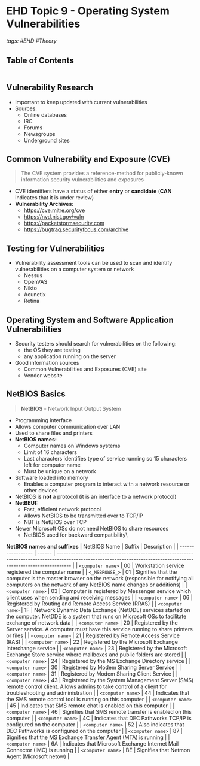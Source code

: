 # EHD Topic 9 - Operating System Vulnerabilities

###### tags: #EHD #Theory 

## Table of Contents
```toc
```

## Vulnerability Research
- Important to keep updated with current vulnerabilities
- Sources:
	- Online databases
	- IRC
	- Forums
	- Newsgroups
	- Underground sites

## Common Vulnerability and Exposure (CVE)
> The CVE system provides a reference-method for publicly-known information security vulnerabilities and exposures

- CVE identifiers have a status of either **entry** or **candidate** (**CAN** indicates that it is under review)
- **Vulnerability Archives:**
	- https://cve.mitre.org/cve
	- https://nvd.nist.gov/vuln
	- https://packetstormsecurity.com
	- https://bugtraq.securityfocus.com/archive

## Testing for Vulnerabilities
- Vulnerability assessment tools can be used to scan and identify vulnerabilities on a computer system or network
	- Nessus
	- OpenVAS
	- Nikto
	- Acunetix
	- Retina

## Operating System and Software Application Vulnerabilities
- Security testers should search for vulnerabilities on the following:
	- the OS they are testing
	- any application running on the server
- Good information sources
	- Common Vulnerabilities and Exposures (CVE) site
	- Vendor website

## NetBIOS Basics
> **NetBIOS** - Network Input Output System
- Programming interface
- Allows computer communication over LAN
- Used to share files and printers
- **NetBIOS names:**
	- Computer names on Windows systems
	- Limit of 16 characters
	- Last characters identifies type of service running so 15 characters left for computer name
	- Must be unique on a network
- Software loaded into memory
	- Enables a computer program to interact with a network resource or other devices
- NetBIOS is **not** a protocol (it is an interface to a network protocol)
- **NetBEUI:**
	- Fast, efficient network protocol
	- Allows NetBIOS to be transmitted over to TCP/IP
	- NBT is NetBIOS over TCP
- Newer Microsoft OSs do not need NetBIOS to share resources
	- NetBIOS used for backward compatibility\

**NetBIOS names and suffixes**
| NetBIOS Name      | Suffix | Description                                                                                                                                                        |
| ----------------- | ------ | ------------------------------------------------------------------------------------------------------------------------------------------------------------------ |
| `<computer name>` | 00     | Workstation service registered the computer name                                                                                                                   |
| `<_MSBROWSE_>`    | 01     | Signifies that the computer is the master browser on the network (responsible for notifying all computers on the network of any NetBIOS name changes or additions) |
| `<computer name>` | 03     | Computer is registered by Messenger service which client uses when sending and receiving messages                                                                  |
| `<computer name>` | 06     | Registered by Routing and Remote Access Service (RRAS)                                                                                                             |
| `<computer name>` | 1F     | Network Dynamic Data Exchange (NetDDE) services started on the computer. NetDDE is a system that runs on Microsoft OSs to facilitate exchange of network data      |
| `<computer name>` | 20     | Registered by the Server service. A computer must have this service running to share printers or files                                                             |
| `<computer name>` | 21     | Registered by Remote Access Service (RAS)                                                                                                                          |
| `<computer name>` | 22     | Registered by the Microsoft Exchange Interchange service                                                                                                           |
| `<computer name>` | 23     | Registered by the Microsoft Exchange Store service where mailboxes and public folders are stored                                                                   |
| `<computer name>` | 24     | Registered by the MS Exchange Directory service                                                                                                                    |
| `<computer name>` | 30     | Registered by Modem Sharing Server Service                                                                                                                         |
| `<computer name>` | 31     | Registered by Modem Sharing Client Service                                                                                                                         |
| `<computer name>` | 43     | Registered by the System Management Server (SMS) remote control client. Allows admins to take control of a client for troubleshooting and administration           |
| `<computer name>` | 44     | Indicates that the SMS remote control tool is running on this computer                                                                                             |
| `<computer name>` | 45     | Indicates that SMS remote chat is enabled on this computer                                                                                                         |
| `<computer name>` | 46     | Signifies that SMS remote transfer is enabled on this computer                                                                                                     |
| `<computer name>` | 4C     | Indicates that DEC Pathworks TCP/IP is configured on the computer                                                                                                  |
| `<computer name>` | 52     | Also indicates that DEC Pathworks is configured on the computer                                                                                                    |
| `<computer name>` | 87     | Signifies that the MS Exchange Transfer Agent (MTA) is running                                                                                                     |
| `<computer name>` | 6A     | Indicates that Microsoft Exchange Internet Mail Connector (IMC) is running                                                                                         |
| `<computer name>` | BE     | Signifies that Netmon Agent (Microsoft netow)                                                                                                                                                                   |
